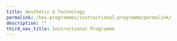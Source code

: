 ```yaml
---
title: Aesthetic & Technology
permalink: /key-programmes/instructional-programme/permalink/
description: ""
third_nav_title: Instructional Programme
---
```

